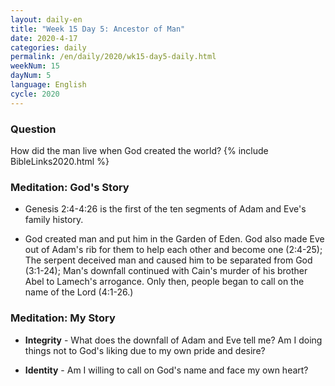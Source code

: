 ```yaml
---
layout: daily-en
title: "Week 15 Day 5: Ancestor of Man"
date: 2020-4-17 
categories: daily
permalink: /en/daily/2020/wk15-day5-daily.html
weekNum: 15
dayNum: 5
language: English
cycle: 2020
---
```

### Question     
How did the man live when God created the world?
{% include BibleLinks2020.html %} 

### Meditation: God's Story   
+ Genesis 2:4-4:26 is the first of the ten segments of Adam and Eve's family history. 

+ God created man and put him in the Garden of Eden. God also made Eve out of Adam's rib for them to help each other and become one (2:4-25); The serpent deceived man and caused him to be separated from God (3:1-24); Man's downfall continued with Cain's murder of his brother Abel to Lamech's arrogance. Only then, people began to call on the name of the Lord (4:1-26.)  

### Meditation: My Story   
+ **Integrity** - What does the downfall of Adam and Eve tell me? Am I doing things not to God's liking due to my own pride and desire? 

+ **Identity** - Am I willing to call on God's name and face my own heart? 

